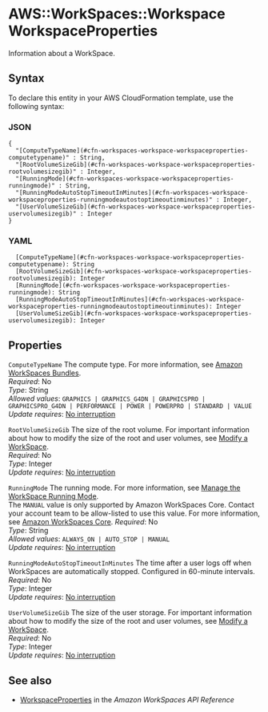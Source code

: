 # AWS::WorkSpaces::Workspace WorkspaceProperties<a name="aws-properties-workspaces-workspace-workspaceproperties"></a>

Information about a WorkSpace\.

## Syntax<a name="aws-properties-workspaces-workspace-workspaceproperties-syntax"></a>

To declare this entity in your AWS CloudFormation template, use the following syntax:

### JSON<a name="aws-properties-workspaces-workspace-workspaceproperties-syntax.json"></a>

```
{
  "[ComputeTypeName](#cfn-workspaces-workspace-workspaceproperties-computetypename)" : String,
  "[RootVolumeSizeGib](#cfn-workspaces-workspace-workspaceproperties-rootvolumesizegib)" : Integer,
  "[RunningMode](#cfn-workspaces-workspace-workspaceproperties-runningmode)" : String,
  "[RunningModeAutoStopTimeoutInMinutes](#cfn-workspaces-workspace-workspaceproperties-runningmodeautostoptimeoutinminutes)" : Integer,
  "[UserVolumeSizeGib](#cfn-workspaces-workspace-workspaceproperties-uservolumesizegib)" : Integer
}
```

### YAML<a name="aws-properties-workspaces-workspace-workspaceproperties-syntax.yaml"></a>

```
  [ComputeTypeName](#cfn-workspaces-workspace-workspaceproperties-computetypename): String
  [RootVolumeSizeGib](#cfn-workspaces-workspace-workspaceproperties-rootvolumesizegib): Integer
  [RunningMode](#cfn-workspaces-workspace-workspaceproperties-runningmode): String
  [RunningModeAutoStopTimeoutInMinutes](#cfn-workspaces-workspace-workspaceproperties-runningmodeautostoptimeoutinminutes): Integer
  [UserVolumeSizeGib](#cfn-workspaces-workspace-workspaceproperties-uservolumesizegib): Integer
```

## Properties<a name="aws-properties-workspaces-workspace-workspaceproperties-properties"></a>

`ComputeTypeName` <a name="cfn-workspaces-workspace-workspaceproperties-computetypename"></a>
The compute type\. For more information, see [Amazon WorkSpaces Bundles](http://aws.amazon.com/workspaces/details/#Amazon_WorkSpaces_Bundles)\.  
_Required_: No  
_Type_: String  
_Allowed values_: `GRAPHICS | GRAPHICS_G4DN | GRAPHICSPRO | GRAPHICSPRO_G4DN | PERFORMANCE | POWER | POWERPRO | STANDARD | VALUE`  
_Update requires_: [No interruption](https://docs.aws.amazon.com/AWSCloudFormation/latest/UserGuide/using-cfn-updating-stacks-update-behaviors.html#update-no-interrupt)

`RootVolumeSizeGib` <a name="cfn-workspaces-workspace-workspaceproperties-rootvolumesizegib"></a>
The size of the root volume\. For important information about how to modify the size of the root and user volumes, see [Modify a WorkSpace](https://docs.aws.amazon.com/workspaces/latest/adminguide/modify-workspaces.html)\.  
_Required_: No  
_Type_: Integer  
_Update requires_: [No interruption](https://docs.aws.amazon.com/AWSCloudFormation/latest/UserGuide/using-cfn-updating-stacks-update-behaviors.html#update-no-interrupt)

`RunningMode` <a name="cfn-workspaces-workspace-workspaceproperties-runningmode"></a>
The running mode\. For more information, see [Manage the WorkSpace Running Mode](https://docs.aws.amazon.com/workspaces/latest/adminguide/running-mode.html)\.  
The `MANUAL` value is only supported by Amazon WorkSpaces Core\. Contact your account team to be allow\-listed to use this value\. For more information, see [Amazon WorkSpaces Core](http://aws.amazon.com/workspaces/core/)\.
_Required_: No  
_Type_: String  
_Allowed values_: `ALWAYS_ON | AUTO_STOP | MANUAL`  
_Update requires_: [No interruption](https://docs.aws.amazon.com/AWSCloudFormation/latest/UserGuide/using-cfn-updating-stacks-update-behaviors.html#update-no-interrupt)

`RunningModeAutoStopTimeoutInMinutes` <a name="cfn-workspaces-workspace-workspaceproperties-runningmodeautostoptimeoutinminutes"></a>
The time after a user logs off when WorkSpaces are automatically stopped\. Configured in 60\-minute intervals\.  
_Required_: No  
_Type_: Integer  
_Update requires_: [No interruption](https://docs.aws.amazon.com/AWSCloudFormation/latest/UserGuide/using-cfn-updating-stacks-update-behaviors.html#update-no-interrupt)

`UserVolumeSizeGib` <a name="cfn-workspaces-workspace-workspaceproperties-uservolumesizegib"></a>
The size of the user storage\. For important information about how to modify the size of the root and user volumes, see [Modify a WorkSpace](https://docs.aws.amazon.com/workspaces/latest/adminguide/modify-workspaces.html)\.  
_Required_: No  
_Type_: Integer  
_Update requires_: [No interruption](https://docs.aws.amazon.com/AWSCloudFormation/latest/UserGuide/using-cfn-updating-stacks-update-behaviors.html#update-no-interrupt)

## See also<a name="aws-properties-workspaces-workspace-workspaceproperties--seealso"></a>

- [WorkspaceProperties](https://docs.aws.amazon.com/workspaces/latest/api/API_WorkspaceProperties.html) in the _Amazon WorkSpaces API Reference_
